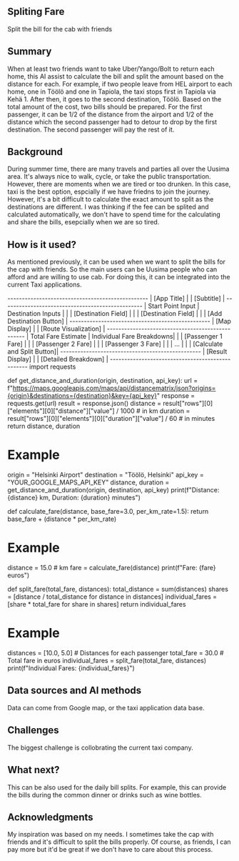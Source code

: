 <!-- This is the markdown template for the final project of the Building AI course, 
created by Reaktor Innovations and University of Helsinki. 
Copy the template, paste it to your GitHub README and edit! -->

## Spliting Fare
Split the bill for the cab with friends

## Summary
When at least two friends want to take Uber/Yango/Bolt to return each home, this AI assist to calculate the bill and split the amount based on the distance for each. For example, if two people leave from HEL airport to each home, one in Töölö and one in Tapiola, the taxi stops first in Tapiola via Kehä 1. After then, it goes to the second destination, Töölö. Based on the total amount of the cost, two bills should be prepared. For the first passenger, it can be 1/2 of the distance from the airport and 1/2 of the distance which the second passenger had to detour to drop by the first destination. The second passenger will pay the rest of it.


## Background
During summer time, there are many travels and parties all over the Uusima area. It's always nice to walk, cycle, or take the public transportation. However, there are moments when we are tired or too drunken. In this case, taxi is the best option, espcially if we have friedns to join the journey. However, it's a bit difficult to calculate the exact amount to split as the destinations are different. I was thinking if the fee can be splited and calculated automatically, we don't have to spend time for the calculating and share the bills, esepcially when we are so tired.


## How is it used?
As mentioned previously, it can be used when we want to split the bills for the cap with friends. So the main users can be Uusima people who can afford and are willing to use cab. For doing this, it can be integrated into the current Taxi applications.

<Visual example for the UI>
  -------------------------------------------------
|               [App Title]                     |
|               [Subtitle]                      |
-------------------------------------------------
| Start Point Input | Destination Inputs        |
|                   | [Destination Field]        |
|                   | [Destination Field]        |
|                   | [Add Destination Button]   |
-------------------------------------------------
|                [Map Display]                  |
|          [Route Visualization]                |
-------------------------------------------------
| Total Fare Estimate | Individual Fare Breakdowns|
|                     | [Passenger 1 Fare]        |
|                     | [Passenger 2 Fare]        |
|                     | [Passenger 3 Fare]        |
|                     |          ...              |
|                     | [Calculate and Split Button]|
-------------------------------------------------
|                 [Result Display]               |
|               [Detailed Breakdown]             |
-------------------------------------------------

<Distance calculation code>
import requests

def get_distance_and_duration(origin, destination, api_key):
    url = f"https://maps.googleapis.com/maps/api/distancematrix/json?origins={origin}&destinations={destination}&key={api_key}"
    response = requests.get(url)
    result = response.json()
    distance = result["rows"][0]["elements"][0]["distance"]["value"] / 1000  # in km
    duration = result["rows"][0]["elements"][0]["duration"]["value"] / 60  # in minutes
    return distance, duration

# Example
origin = "Helsinki Airport"
destination = "Töölö, Helsinki"
api_key = "YOUR_GOOGLE_MAPS_API_KEY"
distance, duration = get_distance_and_duration(origin, destination, api_key)
print(f"Distance: {distance} km, Duration: {duration} minutes")

<Fare calculation code>
def calculate_fare(distance, base_fare=3.0, per_km_rate=1.5):
    return base_fare + (distance * per_km_rate)

# Example
distance = 15.0  # km
fare = calculate_fare(distance)
print(f"Fare: {fare} euros")

<Spliting fare code>
def split_fare(total_fare, distances):
    total_distance = sum(distances)
    shares = [distance / total_distance for distance in distances]
    individual_fares = [share * total_fare for share in shares]
    return individual_fares

# Example
distances = [10.0, 5.0]  # Distances for each passenger
total_fare = 30.0  # Total fare in euros
individual_fares = split_fare(total_fare, distances)
print(f"Individual Fares: {individual_fares}")


## Data sources and AI methods
Data can come from Google map, or the taxi application data base.

## Challenges
The biggest challenge is collobrating the current taxi company.

## What next?
This can be also used for the daily bill splits. For example, this can provide the bills during the common dinner or drinks such as wine bottles.

## Acknowledgments
My inspiration was based on my needs. I sometimes take the cap with friends and it's difficult to split the bills properly. Of course, as friends, I can pay more but it'd be great if we don't have to care about this process.
